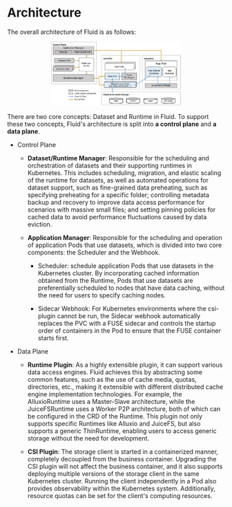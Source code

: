 # Architecture

The overall architecture of Fluid is as follows:

<div align="center">
  <img src="../../../static/concepts/architecture.png" title="perspective" height="60%" width="60%" alt="">
</div>


There are two core concepts: Dataset and Runtime in Fluid. To support these two concepts, Fluid's architecture is split into **a control plane** and **a data plane**.


- Control Plane 

  - **Dataset/Runtime Manager**: Responsible for the scheduling and orchestration of datasets and their supporting runtimes in Kubernetes. This includes scheduling, migration, and elastic scaling of the runtime for datasets, as well as automated operations for dataset support, such as fine-grained data preheating, such as specifying preheating for a specific folder; controlling metadata backup and recovery to improve data access performance for scenarios with massive small files; and setting pinning policies for cached data to avoid performance fluctuations caused by data eviction.

  - **Application Manager**:  Responsible for the scheduling and operation of application Pods that use datasets, which is divided into two core components: the Scheduler and the Webhook.

    - Scheduler: schedule application Pods that use datasets in the Kubernetes cluster. By incorporating cached information obtained from the Runtime, Pods that use datasets are preferentially scheduled to nodes that have data caching, without the need for users to specify caching nodes.

    - Sidecar Webhook: For Kubernetes environments where the csi-plugin cannot be run, the Sidecar webhook automatically replaces the PVC with a FUSE sidecar and controls the startup order of containers in the Pod to ensure that the FUSE container starts first.


 - Data Plane

   - **Runtime Plugin**: As a highly extensible plugin, it can support various data access engines. Fluid achieves this by abstracting some common features, such as the use of cache media, quotas, directories, etc., making it extensible with different distributed cache engine implementation technologies. For example, the AlluxioRuntime uses a Master-Slave architecture, while the JuiceFSRuntime uses a Worker P2P architecture, both of which can be configured in the CRD of the Runtime. This plugin not only supports specific Runtimes like Alluxio and JuiceFS, but also supports a generic ThinRuntime, enabling users to access generic storage without the need for development.

   - **CSI Plugin**: The storage client is started in a containerized manner, completely decoupled from the business container. Upgrading the CSI plugin will not affect the business container, and it also supports deploying multiple versions of the storage client in the same Kubernetes cluster. Running the client independently in a Pod also provides observability within the Kubernetes system. Additionally, resource quotas can be set for the client's computing resources.